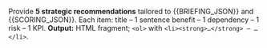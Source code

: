 Provide **5 strategic recommendations** tailored to {{BRIEFING_JSON}} and {{SCORING_JSON}}.
Each item: title – 1 sentence benefit – 1 dependency – 1 risk – 1 KPI.
**Output:** HTML fragment; `<ol>` with `<li><strong>…</strong> – …</li>`.
